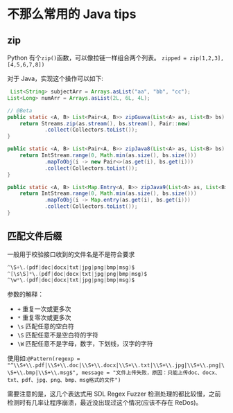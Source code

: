 # 不那么常用的 Java tips

## zip

Python 有个`zip()`函数，可以像拉链一样组合两个列表。
`zipped = zip(1,2,3], [4,5,6,7,8])`

对于 Java，实现这个操作可以如下:

```Java
 List<String> subjectArr = Arrays.asList("aa", "bb", "cc");
List<Long> numArr = Arrays.asList(2L, 6L, 4L);

// @Beta
public static <A, B> List<Pair<A, B>> zipGuava(List<A> as, List<B> bs) {
    return Streams.zip(as.stream(), bs.stream(), Pair::new)
            .collect(Collectors.toList());
}

public static <A, B> List<Pair<A, B>> zipJava8(List<A> as, List<B> bs) {
    return IntStream.range(0, Math.min(as.size(), bs.size()))
            .mapToObj(i -> new Pair<>(as.get(i), bs.get(i)))
            .collect(Collectors.toList());
}

public static <A, B> List<Map.Entry<A, B>> zipJava9(List<A> as, List<B> bs) {
    return IntStream.range(0, Math.min(as.size(), bs.size()))
            .mapToObj(i -> Map.entry(as.get(i), bs.get(i)))
            .collect(Collectors.toList());
}
```

## 匹配文件后缀

一般用于校验接口收到的文件名是不是符合要求

```java
^\S+\.(pdf|doc|docx|txt|jpg|png|bmp|msg)$
^[\s\S]*\.(pdf|doc|docx|txt|jpg|png|bmp|msg)$
^\w*\.(pdf|doc|docx|txt|jpg|png|bmp|msg)$
```

参数的解释：

- `+` 重复一次或更多次
- `*` 重复零次或更多次
- `\s` 匹配任意的空白符
- `\S` 匹配任意不是空白符的字符
- `\W` 匹配任意不是字母，数字，下划线，汉字的字符

使用如:`@Pattern(regexp = "^\\S+\\.pdf|\\S+\\.doc|\\S+\\.docx|\\S+\\.txt|\\S+\\.jpg|\\S+\\.png|\\S+\\.bmp|\\S+\\.msg$", message = "文件上传失败，原因：只能上传doc、docx、txt、pdf、jpg、png、bmp、msg格式的文件")`

需要注意的是，这几个表达式用 SDL Regex Fuzzer 检测处理的都比较慢，之前检测时有几率让程序崩溃，最近没出现过这个情况(应该不存在 ReDos)。
